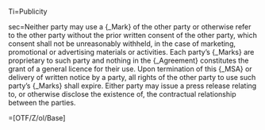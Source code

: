 Ti=Publicity

sec=Neither party may use a {_Mark} of the other party or otherwise refer to the other party without the prior written consent of the other party, which consent shall not be unreasonably withheld, in the case of marketing, promotional or advertising materials or activities. Each party’s {_Marks} are proprietary to such party and nothing in the {_Agreement} constitutes the grant of a general licence for their use. Upon termination of this {_MSA} or delivery of written notice by a party, all rights of the other party to use such party’s {_Marks} shall expire. Either party may issue a press release relating to, or otherwise disclose the existence of, the contractual relationship between the parties.

=[OTF/Z/ol/Base]
